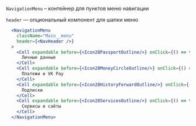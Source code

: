 `NavigationMenu` – контейнер для пунктов меню навигации

`header` — опциональный компонент для шапки меню

```jsx
  <NavigationMenu
    className="Main__menu"
    header={<NavHeader />}
  >
    <Cell expandable before={<Icon28PassportOutline/>} onClick={() => this.context.go(panels.PERSONAL)}>
      Личные данные
    </Cell>
    <Cell expandable before={<Icon28MoneyCircleOutline/>} onClick={() => this.context.go(panels.VKPAY)}>
      Платежи и VK Pay
    </Cell>
    <Cell expandable before={<Icon28HistoryForwardOutline/>} onClick={() => this.context.go(panels.SUBS)}>
      Подписки
    </Cell>
    <Cell expandable before={<Icon28ServicesOutline/>} onClick={() => this.context.go(panels.SERVICES)}>
      Сервисы и сайты
    </Cell>
  </NavigationMenu>
```
